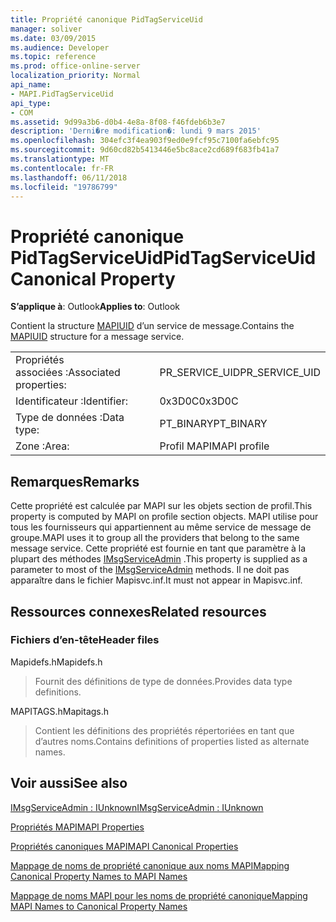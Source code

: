 ```yaml
---
title: Propriété canonique PidTagServiceUid
manager: soliver
ms.date: 03/09/2015
ms.audience: Developer
ms.topic: reference
ms.prod: office-online-server
localization_priority: Normal
api_name:
- MAPI.PidTagServiceUid
api_type:
- COM
ms.assetid: 9d99a3b6-d0b4-4e8a-8f08-f46fdeb6b3e7
description: 'Derni�re modification�: lundi 9 mars 2015'
ms.openlocfilehash: 304efc3f4ea903f9ed0e9fcf95c7100fa6ebfc95
ms.sourcegitcommit: 9d60cd82b5413446e5bc8ace2cd689f683fb41a7
ms.translationtype: MT
ms.contentlocale: fr-FR
ms.lasthandoff: 06/11/2018
ms.locfileid: "19786799"
---
```

# <a name="pidtagserviceuid-canonical-property"></a><span data-ttu-id="30705-103">Propriété canonique PidTagServiceUid</span><span class="sxs-lookup"><span data-stu-id="30705-103">PidTagServiceUid Canonical Property</span></span>

  
  
<span data-ttu-id="30705-104">**S’applique à**: Outlook</span><span class="sxs-lookup"><span data-stu-id="30705-104">**Applies to**: Outlook</span></span> 
  
<span data-ttu-id="30705-105">Contient la structure [MAPIUID](mapiuid.md) d’un service de message.</span><span class="sxs-lookup"><span data-stu-id="30705-105">Contains the [MAPIUID](mapiuid.md) structure for a message service.</span></span> 
  
|||
|:-----|:-----|
|<span data-ttu-id="30705-106">Propriétés associées :</span><span class="sxs-lookup"><span data-stu-id="30705-106">Associated properties:</span></span>  <br/> |<span data-ttu-id="30705-107">PR_SERVICE_UID</span><span class="sxs-lookup"><span data-stu-id="30705-107">PR_SERVICE_UID</span></span>  <br/> |
|<span data-ttu-id="30705-108">Identificateur :</span><span class="sxs-lookup"><span data-stu-id="30705-108">Identifier:</span></span>  <br/> |<span data-ttu-id="30705-109">0x3D0C</span><span class="sxs-lookup"><span data-stu-id="30705-109">0x3D0C</span></span>  <br/> |
|<span data-ttu-id="30705-110">Type de données :</span><span class="sxs-lookup"><span data-stu-id="30705-110">Data type:</span></span>  <br/> |<span data-ttu-id="30705-111">PT_BINARY</span><span class="sxs-lookup"><span data-stu-id="30705-111">PT_BINARY</span></span>  <br/> |
|<span data-ttu-id="30705-112">Zone :</span><span class="sxs-lookup"><span data-stu-id="30705-112">Area:</span></span>  <br/> |<span data-ttu-id="30705-113">Profil MAPI</span><span class="sxs-lookup"><span data-stu-id="30705-113">MAPI profile</span></span>  <br/> |
   
## <a name="remarks"></a><span data-ttu-id="30705-114">Remarques</span><span class="sxs-lookup"><span data-stu-id="30705-114">Remarks</span></span>

<span data-ttu-id="30705-115">Cette propriété est calculée par MAPI sur les objets section de profil.</span><span class="sxs-lookup"><span data-stu-id="30705-115">This property is computed by MAPI on profile section objects.</span></span> <span data-ttu-id="30705-116">MAPI utilise pour tous les fournisseurs qui appartiennent au même service de message de groupe.</span><span class="sxs-lookup"><span data-stu-id="30705-116">MAPI uses it to group all the providers that belong to the same message service.</span></span> <span data-ttu-id="30705-117">Cette propriété est fournie en tant que paramètre à la plupart des méthodes [IMsgServiceAdmin](imsgserviceadminiunknown.md) .</span><span class="sxs-lookup"><span data-stu-id="30705-117">This property is supplied as a parameter to most of the [IMsgServiceAdmin](imsgserviceadminiunknown.md) methods.</span></span> <span data-ttu-id="30705-118">Il ne doit pas apparaître dans le fichier Mapisvc.inf.</span><span class="sxs-lookup"><span data-stu-id="30705-118">It must not appear in Mapisvc.inf.</span></span> 
  
## <a name="related-resources"></a><span data-ttu-id="30705-119">Ressources connexes</span><span class="sxs-lookup"><span data-stu-id="30705-119">Related resources</span></span>

### <a name="header-files"></a><span data-ttu-id="30705-120">Fichiers d’en-tête</span><span class="sxs-lookup"><span data-stu-id="30705-120">Header files</span></span>

<span data-ttu-id="30705-121">Mapidefs.h</span><span class="sxs-lookup"><span data-stu-id="30705-121">Mapidefs.h</span></span>
  
> <span data-ttu-id="30705-122">Fournit des définitions de type de données.</span><span class="sxs-lookup"><span data-stu-id="30705-122">Provides data type definitions.</span></span>
    
<span data-ttu-id="30705-123">MAPITAGS.h</span><span class="sxs-lookup"><span data-stu-id="30705-123">Mapitags.h</span></span>
  
> <span data-ttu-id="30705-124">Contient les définitions des propriétés répertoriées en tant que d’autres noms.</span><span class="sxs-lookup"><span data-stu-id="30705-124">Contains definitions of properties listed as alternate names.</span></span>
    
## <a name="see-also"></a><span data-ttu-id="30705-125">Voir aussi</span><span class="sxs-lookup"><span data-stu-id="30705-125">See also</span></span>



[<span data-ttu-id="30705-126">IMsgServiceAdmin : IUnknown</span><span class="sxs-lookup"><span data-stu-id="30705-126">IMsgServiceAdmin : IUnknown</span></span>](imsgserviceadminiunknown.md)


[<span data-ttu-id="30705-127">Propriétés MAPI</span><span class="sxs-lookup"><span data-stu-id="30705-127">MAPI Properties</span></span>](mapi-properties.md)
  
[<span data-ttu-id="30705-128">Propriétés canoniques MAPI</span><span class="sxs-lookup"><span data-stu-id="30705-128">MAPI Canonical Properties</span></span>](mapi-canonical-properties.md)
  
[<span data-ttu-id="30705-129">Mappage de noms de propriété canonique aux noms MAPI</span><span class="sxs-lookup"><span data-stu-id="30705-129">Mapping Canonical Property Names to MAPI Names</span></span>](mapping-canonical-property-names-to-mapi-names.md)
  
[<span data-ttu-id="30705-130">Mappage de noms MAPI pour les noms de propriété canonique</span><span class="sxs-lookup"><span data-stu-id="30705-130">Mapping MAPI Names to Canonical Property Names</span></span>](mapping-mapi-names-to-canonical-property-names.md)

